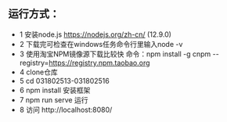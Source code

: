 ## 运行方式：
* 1 安装node.js https://nodejs.org/zh-cn/ (12.9.0)
* 2 下载完可检查在windows任务命令行里输入node -v
* 3 使用淘宝NPM镜像源下载比较快    命令：npm install -g cnpm --registry=https://registry.npm.taobao.org
* 4 clone仓库
* 5 cd 031802513-031802516
* 6 npm install 安装框架
* 7 npm run serve 运行
* 8 访问 http://localhost:8080/
